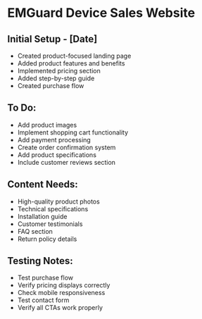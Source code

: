 # EMGuard Device Sales Website

## Initial Setup - [Date]
- Created product-focused landing page
- Added product features and benefits
- Implemented pricing section
- Added step-by-step guide
- Created purchase flow

## To Do:
- Add product images
- Implement shopping cart functionality
- Add payment processing
- Create order confirmation system
- Add product specifications
- Include customer reviews section

## Content Needs:
- High-quality product photos
- Technical specifications
- Installation guide
- Customer testimonials
- FAQ section
- Return policy details

## Testing Notes:
- Test purchase flow
- Verify pricing displays correctly
- Check mobile responsiveness
- Test contact form
- Verify all CTAs work properly 